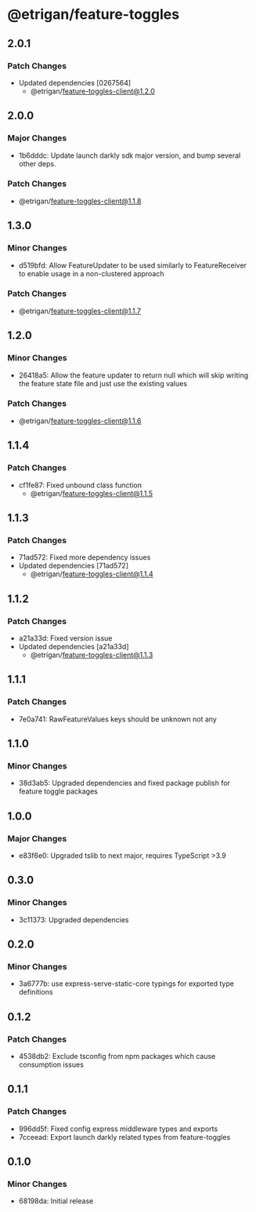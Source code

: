 # @etrigan/feature-toggles

## 2.0.1

### Patch Changes

- Updated dependencies [0267564]
  - @etrigan/feature-toggles-client@1.2.0

## 2.0.0

### Major Changes

- 1b6dddc: Update launch darkly sdk major version, and bump several other deps.

### Patch Changes

- @etrigan/feature-toggles-client@1.1.8

## 1.3.0

### Minor Changes

- d519bfd: Allow FeatureUpdater to be used similarly to FeatureReceiver to enable usage in a non-clustered approach

### Patch Changes

- @etrigan/feature-toggles-client@1.1.7

## 1.2.0

### Minor Changes

- 26418a5: Allow the feature updater to return null which will skip writing the feature state file and just use the existing values

### Patch Changes

- @etrigan/feature-toggles-client@1.1.6

## 1.1.4

### Patch Changes

- cf1fe87: Fixed unbound class function
  - @etrigan/feature-toggles-client@1.1.5

## 1.1.3

### Patch Changes

- 71ad572: Fixed more dependency issues
- Updated dependencies [71ad572]
  - @etrigan/feature-toggles-client@1.1.4

## 1.1.2

### Patch Changes

- a21a33d: Fixed version issue
- Updated dependencies [a21a33d]
  - @etrigan/feature-toggles-client@1.1.3

## 1.1.1

### Patch Changes

- 7e0a741: RawFeatureValues keys should be unknown not any

## 1.1.0

### Minor Changes

- 38d3ab5: Upgraded dependencies and fixed package publish for feature toggle packages

## 1.0.0

### Major Changes

- e83f6e0: Upgraded tslib to next major, requires TypeScript >3.9

## 0.3.0

### Minor Changes

- 3c11373: Upgraded dependencies

## 0.2.0

### Minor Changes

- 3a6777b: use express-serve-static-core typings for exported type definitions

## 0.1.2

### Patch Changes

- 4538db2: Exclude tsconfig from npm packages which cause consumption issues

## 0.1.1

### Patch Changes

- 996dd5f: Fixed config express middleware types and exports
- 7cceead: Export launch darkly related types from feature-toggles

## 0.1.0

### Minor Changes

- 68198da: Initial release
